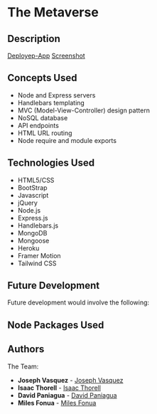 # The Metaverse

## Description



[Deployep-App](http:google.com)
[Screenshot](screenshot)

## Concepts Used

- Node and Express servers
- Handlebars templating
- MVC (Model-View-Controller) design pattern
- NoSQL database
- API endpoints
- HTML URL routing
- Node require and module exports

## Technologies Used
- HTML5/CSS
- BootStrap
- Javascript
- jQuery
- Node.js
- Express.js
- Handlebars.js
- MongoDB
- Mongoose
- Heroku
- Framer Motion
- Tailwind CSS

## Future Development

Future development would involve the following:


## Node Packages Used


## Authors
 The Team:

 - **Joseph Vasquez** - [Joseph Vasquez](https://github.com/JosephVasquez592)
 - **Isaac Thorell** - [Isaac Thorell](https://github.com/)
 - **David Paniagua** - [David Paniagua](https://github.com/)
 - **Miles Fonua** - [Miles Fonua](https://github.com/mffonua)